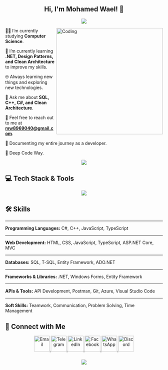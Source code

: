 <h2 align="center">Hi, I'm Mohamed Wael! 👋</h2>

<!-- Typing SVG by DenverCoder1 - https://github.com/DenverCoder1/readme-typing-svg -->
<p align="center">
  <a href="https://github.com/DenverCoder1/readme-typing-svg">
    <img src="https://readme-typing-svg.herokuapp.com/?lines=Software+Engineer;.NET+Developer;Always+Learning+New+Things&font=Fira+Code&center=true&width=500&height=50&color=2F81F7&vCenter=true&size=22">
  </a>
</p>

<img src="https://github.com/lambiengcode/lambiengcode/blob/main/gif/dash.gif?raw=true" width="340px" align="right" alt="Coding">

👨‍🎓 I’m currently studying **Computer Science**.

🌱 I’m currently learning **.NET, Design Patterns, and Clean Architecture** to improve my skills.

🤓 Always learning new things and exploring new technologies.

💬 Ask me about **SQL, C++, C#, and Clean Architecture**.

📧 Feel free to reach out to me at **mw8969040@gmail.com**.

📄 Documenting my entire journey as a developer.

🫡 Deep Code Way.

<div align="center">
    <img src="https://user-images.githubusercontent.com/73097560/115834477-dbab4500-a447-11eb-908a-139a6edaec5c.gif" />
</div>

## 💻 Tech Stack & Tools

<div align="center"> 
  <a href="#"> 
    <img src="https://skillicons.dev/icons?i=csharp,cpp,dotnet,git,postman,vscode,azure,sql,html,css,js,ts&theme=dark" /> 
  </a> 
</div>

<h2>🛠️ Skills</h2>

<hr>

<p><strong>Programming Languages:</strong> C#, C++, JavaScript, TypeScript</p>

<hr>

<p><strong>Web Development:</strong> HTML, CSS, JavaScript, TypeScript, ASP.NET Core, MVC</p>

<hr>

<p><strong>Databases:</strong> SQL, T-SQL, Entity Framework, ADO.NET</p>

<hr>

<p><strong>Frameworks & Libraries:</strong> .NET, Windows Forms, Entity Framework</p>

<hr>

<p><strong>APIs & Tools:</strong> API Development, Postman, Git, Azure, Visual Studio Code</p>

<hr>

<p><strong>Soft Skills:</strong> Teamwork, Communication, Problem Solving, Time Management</p>

## 💌 Connect with Me

<p align="center">
  <a href="mailto:mw8969040@gmail.com">
    <img src="https://img.icons8.com/fluent/48/000000/gmail.png" width="50" height="50" alt="Email">
  </a>
  <a href="https://t.me/MohamedWaelAkl29">
    <img src="https://img.icons8.com/color/48/000000/telegram-app--v1.png" width="50" height="50" alt="Telegram">
  </a>
  <a href="https://www.linkedin.com/in/mohamed-wael-855340278">
    <img src="https://img.icons8.com/fluent/48/000000/linkedin.png" width="50" height="50" alt="LinkedIn">
  </a>
  <a href="https://www.facebook.com/mohamedwael.akil">
    <img src="https://img.icons8.com/fluency/48/000000/facebook.png" width="50" height="50" alt="Facebook">
  </a>
  <a href="https://wa.me/201029748721">
    <img src="https://img.icons8.com/color/48/000000/whatsapp--v1.png" width="50" height="50" alt="WhatsApp">
  </a>
  <a href="https://discord.com/users/mohamedwael03717">
    <img src="https://img.icons8.com/doodle/48/fa314a/discord-logo.png" width="50" height="50" alt="Discord">
  </a>
</p>

<h3 align="center">
    <img src="https://readme-typing-svg.herokuapp.com/?font=Righteous&size=25&center=true&vCenter=true&width=500&height=70&duration=4000&lines=Thanks+for+visiting!+❤️;I'm+a+Lifelong+Learner">
</h3>
